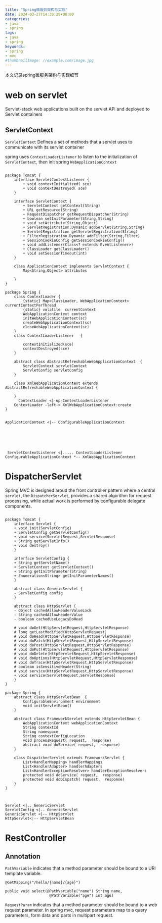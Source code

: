 ```yaml
---
title: "Spring微服务架构与实现"
date: 2024-03-27T14:39:29+08:00
categories:
- java
- spring
tags:
- java
- spring
keywords:
- spring
- mvc
#thumbnailImage: //example.com/image.jpg
---
```

本文记录spring微服务架构与实现细节
<!--more-->


# web on servlet
Servlet-stack web applications built on the servlet API and deployed to Servlet containers


## ServletContext

`ServletContext` Defines a set of methods that a servlet uses to communicate with its servlet container

spring uses `ContextLoaderListener` to listen to the initialization of `ServletContext`, then init spring `WebApplicationContext`

```plantuml

package Tomcat {
    interface ServletContextListener {
        + void contextInitialized( sce)
        + void contextDestroyed( sce)
    }

    interface ServletContext {
        + ServletContext getContext(String)
        + URL getResource(String)
        + RequestDispatcher getRequestDispatcher(String)
        + boolean setInitParameter(String,String)
        + void setAttribute(String,Object)
        + ServletRegistration.Dynamic addServlet(String,String)
        + ServletRegistration getServletRegistration(String)
        + FilterRegistration.Dynamic addFilter(String,Filter)
        + SessionCookieConfig getSessionCookieConfig()
        + void addListener(Class<? extends EventListener>)
        + ClassLoader getClassLoader()
        + void setSessionTimeout(int)
    }

    class ApplicationContext implements ServletContext {
        Map<String,Object> attributes

    }
}

package Spring {
    class ContextLoader {
        {static} Map<ClassLoader, WebApplicationContext> currentContextPerThread
        {static} volatile  currentContext
        WebApplicationContext context
        initWebApplicationContext(sc)
        createWebApplicationContext(sc)
        closeWebApplicationContext(sc)
    }
    class ContextLoaderListener   {
        
        contextInitialized(sce)
        contextDestroyed(sce)
    }

    abstract class AbstractRefreshableWebApplicationContext  {
        ServletContext servletContext
        ServletConfig servletConfig
    }

    class XmlWebApplicationContext extends AbstractRefreshableWebApplicationContext {

    }
      ContextLoader <|-up-ContextLoaderListener
    ContextLoader -left-> XmlWebApplicationContext:create
}


ApplicationContext <|-- ConfigurableApplicationContext 


    



 ServletContextListener <|..... ContextLoaderListener
ConfigurableApplicationContext *-- XmlWebApplicationContext

```

# DispatcherServlet

Spring MVC is designed aroud the front controller pattern where a central `servlet`, the `DispatcherServlet`, provides a shared algorithm for request processing, while actual work is performed by configurable delegate components.


```plantuml

package Tomcat {
    interface Servlet {
    + void init(ServletConfig)
    + ServletConfig getServletConfig()
    + void service(ServletRequest,ServletResponse)
    + String getServletInfo()
    + void destroy()
    }

    interface ServletConfig {
    + String getServletName()
    + ServletContext getServletContext()
    + String getInitParameter(String)
    + Enumeration<String> getInitParameterNames()
    }

    abstract class GenericServlet {
    - ServletConfig config
    }

    abstract class HttpServlet {
    - Object cachedAllowHeaderValueLock
    - String cachedAllowHeaderValue
    - boolean cachedUseLegacyDoHead

    # void doGet(HttpServletRequest,HttpServletResponse)
    # long getLastModified(HttpServletRequest)
    # void doHead(HttpServletRequest,HttpServletResponse)
    # void doPatch(HttpServletRequest,HttpServletResponse)
    # void doPost(HttpServletRequest,HttpServletResponse)
    # void doPut(HttpServletRequest,HttpServletResponse)
    # void doDelete(HttpServletRequest,HttpServletResponse)
    # void doOptions(HttpServletRequest,HttpServletResponse)
    # void doTrace(HttpServletRequest,HttpServletResponse)
    # boolean isSensitiveHeader(String)
    # void service(HttpServletRequest,HttpServletResponse)
    + void service(ServletRequest,ServletResponse)
    }
}

package Spring {
    abstract class HttpServletBean  {
        ConfigurableEnvironment environment
        void initServletBean()
    }

    abstract class FrameworkServlet extends HttpServletBean {
        WebApplicationContext webApplicationContext
        String contextId
        String namespace
        String contextConfigLocation
        void processRequest( request,  response)
        abstract void doService( request,  response)
    }

    class DispatcherServlet extends FrameworkServlet {
        List<HandlerMapping> handlerMappings
        List<HandlerAdapter> handlerAdapters
        List<HandlerExceptionResolver> handlerExceptionResolvers
        protected void doService( request,  response) 
        protected void doDispatch( request,  response)
    }
}



Servlet <|.. GenericServlet
ServletConfig <|.. GenericServlet
GenericServlet <|-- HttpServlet
HttpServlet<|-- HttpServletBean
```

# RestController


## Annotation

`PathVariable` indicates that a method parameter should be bound to a URI template variable.
```
@GetMapping("/hello/{name}/{age}")

public void select(@PathVariable("name") String name,
                    @PathVariable("age") int age)
```

`RequestParam` indicates that a method parameter should be bound to a web request parameter.
In spring mvc, request parameters map to a query parameters, form data and parts in multipart request.


